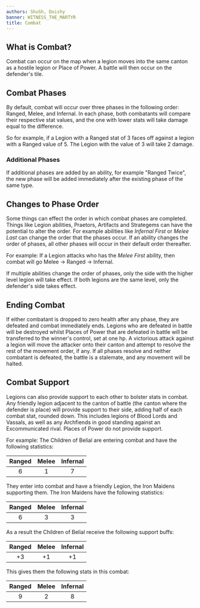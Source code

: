 ```yaml
---
authors: ShuSh, Doishy
banner: WITNESS_THE_MARTYR
title: Combat
---
```


## What is Combat?

Combat can occur on the map when a legion moves into the same canton as a
hostile legion or Place of Power. A battle will then occur on the defender's
tile.

## Combat Phases

By default, combat will occur over three phases in the following order: Ranged,
Melee, and Infernal. In each phase, both combatants will compare their
respective stat values, and the one with lower stats will take damage equal to
the difference.

So for example, if a Legion with a Ranged stat of 3 faces off against a legion
with a Ranged value of 5. The Legion with the value of 3 will take 2 damage.

### Additional Phases

If additional phases are added by an ability, for example "Ranged Twice", the
new phase will be added immediately after the existing phase of the same type.

## Changes to Phase Order

Some things can effect the order in which combat phases are completed. Things
like Legion abilities, Praetors, Artifacts and Strategems can have the potential
to alter the order. For example abilities like _Infernal First_ or _Melee Last_
can change the order that the phases occur. If an ability changes the order of
phases, all other phases will occur in their default order thereafter.

For example: If a Legion attacks who has the _Melee First_ ability, then combat
will go Melee &rarr; Ranged &rarr; Infernal.

If multiple abilities change the order of phases, only the side with the higher
level legion will take effect. If both legions are the same level, only the
defender's side takes effect.

## Ending Combat

If either combatant is dropped to zero health after any phase, they are defeated
and combat immediately ends. Legions who are defeated in battle will be
destroyed whilst Places of Power that are defeated in battle will be transferred
to the winner's control, set at one hp. A victorious attack against a legion
will move the attacker onto their canton and attempt to resolve the rest of the
movement order, if any. If all phases resolve and neither combatant is defeated,
the battle is a stalemate, and any movement will be halted.

## Combat Support

Legions can also provide support to each other to bolster stats in combat. Any
friendly legion adjacent to the canton of battle (the canton where the defender
is place) will provide support to their side, adding half of each combat stat,
rounded down. This includes legions of Blood Lords and Vassals, as well as any
Archfiends in good standing against an Excommunicated rival. Places of Power do
not provide support.

For example: The Children of Belial are entering combat and have the following
statistics:

| Ranged | Melee | Infernal |
| :----: | :---: | :------: |
|   6    |   1   |    7     |

They enter into combat and have a friendly Legion, the Iron Maidens supporting
them. The Iron Maidens have the following statistics:

| Ranged | Melee | Infernal |
| :----: | :---: | :------: |
|   6    |   3   |    3     |

As a result the Children of Belial receive the following support buffs:

| Ranged | Melee | Infernal |
| :----: | :---: | :------: |
|   +3   |  +1   |    +1    |

This gives them the following stats in this combat:

| Ranged | Melee | Infernal |
| :----: | :---: | :------: |
|   9    |   2   |    8     |
